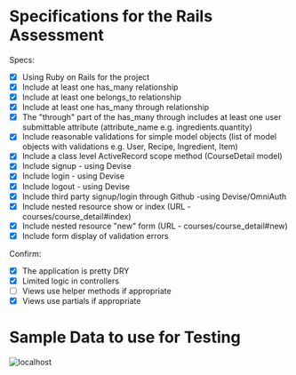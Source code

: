 # Specifications for the Rails Assessment

Specs:
- [x] Using Ruby on Rails for the project
- [x] Include at least one has_many relationship
- [x] Include at least one belongs_to relationship
- [x] Include at least one has_many through relationship
- [x] The "through" part of the has_many through includes at least one user submittable
      attribute (attribute_name e.g. ingredients.quantity)
- [x] Include reasonable validations for simple model objects (list of model objects with
      validations e.g. User, Recipe, Ingredient, Item)
- [x] Include a class level ActiveRecord scope method (CourseDetail model)
- [x] Include signup - using Devise
- [x] Include login  - using Devise
- [x] Include logout - using Devise
- [x] Include third party signup/login through Github -using Devise/OmniAuth
- [x] Include nested resource show or index (URL - courses/course_detail#index)
- [x] Include nested resource "new" form (URL - courses/course_detail#new)
- [x] Include form display of validation errors

Confirm:
- [x] The application is pretty DRY
- [x] Limited logic in controllers
- [ ] Views use helper methods if appropriate
- [x] Views use partials if appropriate

# Sample Data to use for Testing

![localhost](https://github.com/edb-c/the-gradebook/blob/master/test_logins.png)
